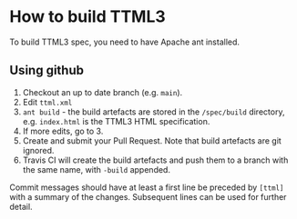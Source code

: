 # How to build TTML3

To build TTML3 spec, you need to have Apache ant installed.

## Using github

1. Checkout an up to date branch (e.g. `main`).
3. Edit `ttml.xml`
4. `ant build` - the build artefacts are stored in the `/spec/build` directory, e.g. `index.html` is the TTML3 HTML specification.
5. If more edits, go to 3.
6. Create and submit your Pull Request. Note that build artefacts are git ignored.
7. Travis CI will create the build artefacts and push them to a branch with the same name, with `-build` appended.

Commit messages should have at least a first line be preceded by `[ttml]` with a summary of the changes. Subsequent lines can be used for further detail.
